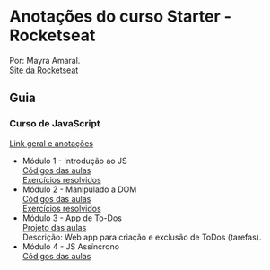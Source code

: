 # Anotações do curso Starter - Rocketseat
Por: Mayra Amaral.  
[Site da Rocketseat](https://skylab.rocketseat.com.br)
  
## Guia
### Curso de JavaScript
[Link geral e anotações](https://github.com/mayraamaral/rs-starter/tree/master/js)
* Módulo 1 - Introdução ao JS  
[Códigos das aulas](https://github.com/mayraamaral/rs-starter/tree/master/js/modulo1_intro-ao-js)  
[Exercícios resolvidos](https://github.com/mayraamaral/rs-starter/tree/master/js/modulo1/exercicios)
* Módulo 2 - Manipulado a DOM  
[Códigos das aulas](https://github.com/mayraamaral/rs-starter/tree/master/js/modulo2_manipulando-a-dom)  
[Exercícios resolvidos](https://github.com/mayraamaral/rs-starter/tree/master/js/modulo2/exercicios)
* Módulo 3 - App de To-Dos  
[Projeto das aulas](https://github.com/mayraamaral/rs-starter/tree/master/js/modulo3_app-de-to-dos)  
Descrição: Web app para criação e exclusão de ToDos (tarefas).
* Módulo 4 - JS Assíncrono  
[Códigos das aulas](https://github.com/mayraamaral/rs-starter/tree/master/js/modulo4_js-assincrono)